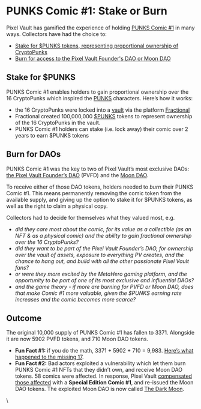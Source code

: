 # PUNKS Comic #1: Stake or Burn

Pixel Vault has gamified the experience of holding [PUNKS Comic #1](../../ecosystem/punks/punks-comic/#1) in many ways. Collectors have had the choice to:

* [Stake for $PUNKS tokens, representing proportional ownership of CryptoPunks](comic1.md#stake-for-usdpunks)
* [Burn for access to the Pixel Vault Founder's DAO or Moon DAO](comic1.md#undefined)

## Stake for $PUNKS

PUNKS Comic #1 enables holders to gain proportional ownership over the 16 CryptoPunks which inspired the [PUNKS](../../ecosystem/punks/punks-comic/16-punks.md) characters. Here’s how it works:

* the 16 CryptoPunks were locked into a [vault](https://fractional.art/vaults/punks) via the platform [Fractional](https://fractional.art/)
* Fractional created 100,000,000 [$PUNKS](../../ecosystem/punks/PUNKS.md) tokens to represent ownership of the 16 CryptoPunks in the vault.
* PUNKS Comic #1 holders can stake (i.e. lock away) their comic over 2 years to earn $PUNKS tokens

## Burn for DAOs

PUNKS Comic #1 was the key to two of Pixel Vault’s most exclusive DAOs: [the Pixel Vault Founder’s DAO](../../ecosystem/pvfd.md) (PVFD) and the [Moon DAO](../../ecosystem/MHU/planets.md#planetary-dao).

To receive either of those DAO tokens, holders needed to _burn_ their PUNKS Comic #1. This means permanently removing the comic token from the available supply, and giving up the option to stake it for $PUNKS tokens, as well as the right to claim a physical copy.

Collectors had to decide for themselves what they valued most, e.g.

* _did they care most about the comic, for its value as a collectible (as an NFT & as a physical comic) and the ability to gain fractional ownership over the 16 CryptoPunks?_
* _did they want to be part of the Pixel Vault Founder’s DAO, for ownership over the vault of assets, exposure to everything PV creates, and the chance to hang out, and build with all the other passionate Pixel Vault fans?_
* _or were they more excited by the MetaHero gaming platform, and the opportunity to be part of one of its most exclusive and influential DAOs?_
* _and the game theory - if more are burning for PVFD or Moon DAO, does that make Comic #1 more valuable, given the $PUNKS earning rate increases and the comic becomes more scarce?_

## Outcome

The original 10,000 supply of PUNKS Comic #1 has fallen to 3371. Alongside it are now 5902 PVFD tokens, and 710 Moon DAO tokens.

* **Fun Fact #1:** if you do the math, 3371 + 5902 + 710 = 9,983. [Here’s what happened to the missing 17](https://twitter.com/Gfunkera86/status/1449397312866988036?s=20\&t=lsMWH6DRO9zIw4vpGqRwEw).
* **Fun Fact #2:** Bad actors exploited a vulnerability which let them burn PUNKS Comic #1 NFTs that they didn’t own, and receive Moon DAO tokens. 58 comics were affected. In response, Pixel Vault [compensated those affected](https://twitter.com/pixelvault\_/status/1459269853534208001) with a **Special Edition Comic #1**, and re-issued the Moon DAO tokens. The exploited Moon DAO is now called [The Dark Moon](https://opensea.io/assets/ethereum/0x7deb7bce4d360ebe68278dee6054b882aa62d19c/3).

\
